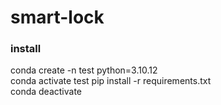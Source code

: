 # smart-lock


### install
conda create -n test python=3.10.12  
conda activate test
pip install -r requirements.txt  
conda deactivate 
